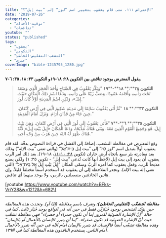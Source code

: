 ```yaml
---
title: "الإعتراض ١١١، متى قام يعقوب بتغيير اسم ”لوز“ إلى ”بيت إيل“؟"
date: "2019-07-26"
categories: 
  - "توقيت-الأحداث"
  - "تناقضات"
youtube: ""
status: "published"
tags: 
  - "يعقوب"
  - "التكوين"
  - "التشعب-التقليص-الخاطئ"
  - "عبري"
coverImage: "bible-1245795_1280.jpg"
---
```


**يقول المعترض بوجود تناقض بين التكوين ٢٨: ١٨\-١٩و التكوين ٣٣: ١٨، ٣٥: ٦\-٧.**

> **التكوين** **٢٨****:** **١٨****\-****١٩** ”وَبَكَّرَ يَعْقُوبُ فِي الصَّبَاحِ وَأَخَذَ الْحَجَرَ الَّذِي وَضَعَهُ تَحْتَ رَأْسِهِ وَأَقَامَهُ عَمُودًا، وَصَبَّ زَيْتًا عَلَى رَأْسِهِ. وَدَعَا اسْمَ ذلِكَ الْمَكَانِ «بَيْتَ إِيلَ»، وَلكِنِ اسْمُ الْمَدِينَةِ أَوَّلاً كَانَ لُوزَ.“
> 
> **التكوين** **٣٣****:** **١٨** ”ثُمَّ أَتَى يَعْقُوبُ سَالِمًا إِلَى مَدِينَةِ شَكِيمَ الَّتِي فِي أَرْضِ كَنْعَانَ، حِينَ جَاءَ مِنْ فَدَّانِ أَرَامَ. وَنَزَلَ أَمَامَ الْمَدِينَةِ.“
> 
> **التكوين** **٣٥****:** **٦****\-****٧** ”فَأَتَى يَعْقُوبُ إِلَى لُوزَ الَّتِي فِي أَرْضِ كَنْعَانَ، وَهِيَ بَيْتُ إِيلَ. هُوَ وَجَمِيعُ الْقَوْمِ الَّذِينَ مَعَهُ. وَبَنَى هُنَاكَ مَذْبَحًا، وَدَعَا الْمَكَانَ «إِيلَ بَيْتِ إِيلَ» لأَنَّهُ هُنَاكَ ظَهَرَ لَهُ اللهُ حِينَ هَرَبَ مِنْ وَجْهِ أَخِيهِ.“

وقع المعترض في مغالطة التشعب. إضافةً إلى الفشل في قراءة النصوص بدقّة. لقد قام يعقوب أولاً بتبديل اسم ”لوز לוּז“ إلى ”بيت إيل בֵּית־אֵל“ (والتي تعني ”بيت الإله“) وذلك بعد مغادرته بئر سبع باتجاه أرض حاران (تكوين [٢٨: ١٠\-](https://biblia.com/books/ar-vandyke/ge28.10-11)[١١](https://biblia.com/books/ar-vandyke/ge28.10-11)، ١٨\-١٩). بعد ذلك أمر الرب يعقوب أن يعود إلى بيت إيل (لاحظ أنها كانت تُدعى ”بيت إيل“ - تكوين ٣٥: ١) ولكي يصنع مذبحاً للرب. وفعل يعقوب كما أمره الربّ وسمّى المكان ”إِيلَ بَيْتِ إِيلَ אֵל בֵּֽית־אֵל“ (التي تعني إله بيت الإله). وتجدر الملاحظة إلى أن يعقوب قد استخدم اسماً مختلفاً قليلاً. وإن هاتين الحادثتين منفصلتين بالزمن، ولا يوجد بينهما أي تناقض.

\[youtube https://www.youtube.com/watch?v=BFks-VriY28&w=1212&h=682\]

* * *

_**مغالطة** **التشعّب** **(****التقليص** **الخاطئ****):** وتعرف باسم مغالطة (إمّا أو). وتحدث هذه المغالطة حين يؤكد الشخص بوجود خَيَارَيْن فقط في حين أنه في الواقع يوجد خَيَار ثالث. كما في حالة ”إنَّ الإشارة الضوئية للمرور إما أن تكون حمراء أو خضراء“ فهي مغالطة تشعّب حيث أنّ الإشارة الضوئية قد تكون صفراء. ”إما أن يتبرر الإنسان بالأعمال أو بالإيمان“ وهذه مغالطة تشعّب أيضاً فالإنسان قد يتبرر بالإيمان أمام الله في حين أنَّه يتبرر بالأعمال أمام الناس. يستخدم الناقدون هذه المغالطة كما في #١٣٩._
